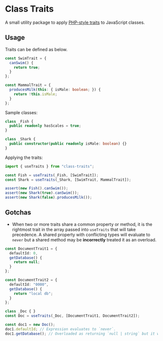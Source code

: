 # Class Traits

A small utility package to apply [PHP-style traits](https://www.php.net/manual/en/language.oop5.traits.php) to JavaScript classes.

## Usage

Traits can be defined as below.

```typescript
const SwimTrait = {
  canSwim() {
    return true;
  }
};

const MammalTrait = {
  producesMilk(this: { isMale: boolean; }) {
    return !this.isMale;
  }
};
```

Sample classes:

```typescript
class _Fish {
  public readonly hasScales = true;
}

class _Shark {
  public constructor(public readonly isMale: boolean) {}
}
```

Applying the traits:

```typescript
import { useTraits } from "class-traits";

const Fish = useTraits(_Fish, [SwimTrait]);
const Shark = useTraits(_Shark, [SwimTrait, MammalTrait]);

assert(new Fish().canSwim());
assert(new Shark(true).canSwim());
assert(new Shark(false).producesMilk());
```

## Gotchas

- When two or more traits share a common property or method, it is the rightmost trait in the array passed into `useTraits` that will take precedence. A shared property with conflicting types will evaluate to `never` but a shared method may be **incorrectly** treated it as an overload.

```typescript
const DocumentTrait1 = {
  defaultId: 0,
  getDatabase() {
    return null;
  }
};

const DocumentTrait2 = {
  defaultId: "0000",
  getDatabase() {
    return "local db";
  }
};

class _Doc { }
const Doc = useTraits(_Doc, [DocumentTrait1, DocumentTrait2]);

const doc1 = new Doc();
doc1.defaultId; // Expression evaluates to `never`.
doc1.getDatabase(); // Overloaded as returning `null | string` but it will always return a string.
```
